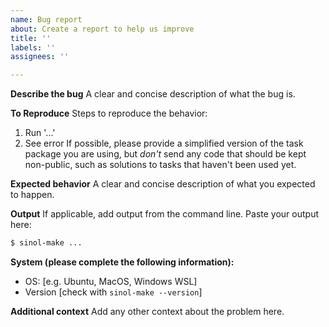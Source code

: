 ```yaml
---
name: Bug report
about: Create a report to help us improve
title: ''
labels: ''
assignees: ''

---
```


**Describe the bug**
A clear and concise description of what the bug is.

**To Reproduce**
Steps to reproduce the behavior:
1. Run '...'
2. See error
If possible, please provide a simplified version of the task package you are using,
but *don't* send any code that should be kept non-public, such as solutions to tasks that haven't been used yet.

**Expected behavior**
A clear and concise description of what you expected to happen.

**Output**
If applicable, add output from the command line.
Paste your output here:
```bash
$ sinol-make ...
```

**System (please complete the following information):**
 - OS: [e.g. Ubuntu, MacOS, Windows WSL]
 - Version [check with `sinol-make --version`]

**Additional context**
Add any other context about the problem here.
